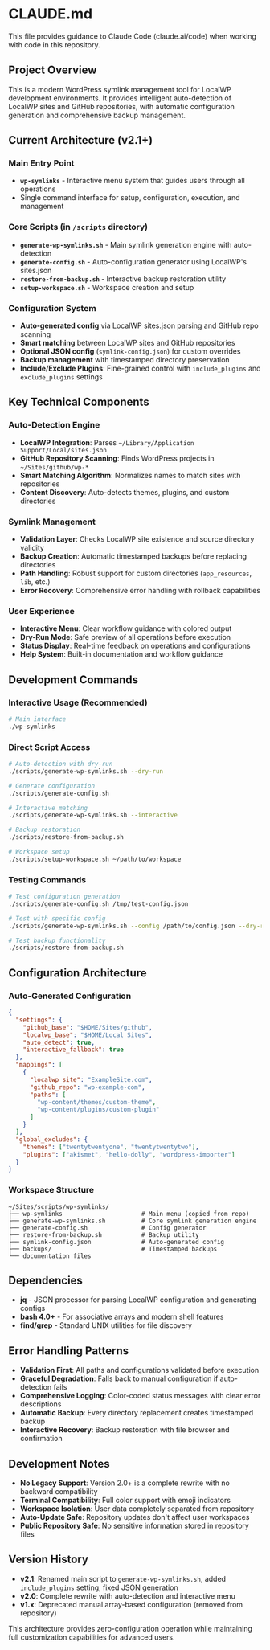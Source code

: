 # CLAUDE.md

This file provides guidance to Claude Code (claude.ai/code) when working with code in this repository.

## Project Overview

This is a modern WordPress symlink management tool for LocalWP development environments. It provides intelligent auto-detection of LocalWP sites and GitHub repositories, with automatic configuration generation and comprehensive backup management.

## Current Architecture (v2.1+)

### Main Entry Point
- **`wp-symlinks`** - Interactive menu system that guides users through all operations
- Single command interface for setup, configuration, execution, and management

### Core Scripts (in `/scripts` directory)
- **`generate-wp-symlinks.sh`** - Main symlink generation engine with auto-detection
- **`generate-config.sh`** - Auto-configuration generator using LocalWP's sites.json
- **`restore-from-backup.sh`** - Interactive backup restoration utility
- **`setup-workspace.sh`** - Workspace creation and setup

### Configuration System
- **Auto-generated config** via LocalWP sites.json parsing and GitHub repo scanning
- **Smart matching** between LocalWP sites and GitHub repositories  
- **Optional JSON config** (`symlink-config.json`) for custom overrides
- **Backup management** with timestamped directory preservation
- **Include/Exclude Plugins**: Fine-grained control with `include_plugins` and `exclude_plugins` settings

## Key Technical Components

### Auto-Detection Engine
- **LocalWP Integration**: Parses `~/Library/Application Support/Local/sites.json`
- **GitHub Repository Scanning**: Finds WordPress projects in `~/Sites/github/wp-*`
- **Smart Matching Algorithm**: Normalizes names to match sites with repositories
- **Content Discovery**: Auto-detects themes, plugins, and custom directories

### Symlink Management
- **Validation Layer**: Checks LocalWP site existence and source directory validity
- **Backup Creation**: Automatic timestamped backups before replacing directories
- **Path Handling**: Robust support for custom directories (`app_resources`, `lib`, etc.)
- **Error Recovery**: Comprehensive error handling with rollback capabilities

### User Experience
- **Interactive Menu**: Clear workflow guidance with colored output
- **Dry-Run Mode**: Safe preview of all operations before execution
- **Status Display**: Real-time feedback on operations and configurations
- **Help System**: Built-in documentation and workflow guidance

## Development Commands

### Interactive Usage (Recommended)
```bash
# Main interface
./wp-symlinks
```

### Direct Script Access
```bash
# Auto-detection with dry-run
./scripts/generate-wp-symlinks.sh --dry-run

# Generate configuration
./scripts/generate-config.sh

# Interactive matching
./scripts/generate-wp-symlinks.sh --interactive

# Backup restoration
./scripts/restore-from-backup.sh

# Workspace setup
./scripts/setup-workspace.sh ~/path/to/workspace
```

### Testing Commands
```bash
# Test configuration generation
./scripts/generate-config.sh /tmp/test-config.json

# Test with specific config
./scripts/generate-wp-symlinks.sh --config /path/to/config.json --dry-run

# Test backup functionality
./scripts/restore-from-backup.sh
```

## Configuration Architecture

### Auto-Generated Configuration
```json
{
  "settings": {
    "github_base": "$HOME/Sites/github",
    "localwp_base": "$HOME/Local Sites",
    "auto_detect": true,
    "interactive_fallback": true
  },
  "mappings": [
    {
      "localwp_site": "ExampleSite.com",
      "github_repo": "wp-example-com",
      "paths": [
        "wp-content/themes/custom-theme",
        "wp-content/plugins/custom-plugin"
      ]
    }
  ],
  "global_excludes": {
    "themes": ["twentytwentyone", "twentytwentytwo"],
    "plugins": ["akismet", "hello-dolly", "wordpress-importer"]
  }
}
```

### Workspace Structure
```
~/Sites/scripts/wp-symlinks/
├── wp-symlinks                      # Main menu (copied from repo)
├── generate-wp-symlinks.sh          # Core symlink generation engine
├── generate-config.sh               # Config generator  
├── restore-from-backup.sh           # Backup utility
├── symlink-config.json              # Auto-generated config
├── backups/                         # Timestamped backups
└── documentation files
```

## Dependencies

- **jq** - JSON processor for parsing LocalWP configuration and generating configs
- **bash 4.0+** - For associative arrays and modern shell features
- **find/grep** - Standard UNIX utilities for file discovery

## Error Handling Patterns

- **Validation First**: All paths and configurations validated before execution
- **Graceful Degradation**: Falls back to manual configuration if auto-detection fails
- **Comprehensive Logging**: Color-coded status messages with clear error descriptions
- **Automatic Backup**: Every directory replacement creates timestamped backup
- **Interactive Recovery**: Backup restoration with file browser and confirmation

## Development Notes

- **No Legacy Support**: Version 2.0+ is a complete rewrite with no backward compatibility
- **Terminal Compatibility**: Full color support with emoji indicators
- **Workspace Isolation**: User data completely separated from repository
- **Auto-Update Safe**: Repository updates don't affect user workspaces
- **Public Repository Safe**: No sensitive information stored in repository files

## Version History

- **v2.1**: Renamed main script to `generate-wp-symlinks.sh`, added `include_plugins` setting, fixed JSON generation
- **v2.0**: Complete rewrite with auto-detection and interactive menu
- **v1.x**: Deprecated manual array-based configuration (removed from repository)

This architecture provides zero-configuration operation while maintaining full customization capabilities for advanced users.